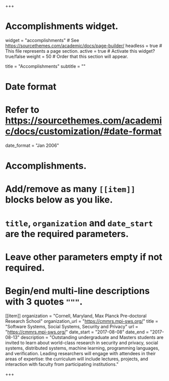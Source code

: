 +++
# Accomplishments widget.
widget = "accomplishments"  # See https://sourcethemes.com/academic/docs/page-builder/
headless = true  # This file represents a page section.
active = true  # Activate this widget? true/false
weight = 50  # Order that this section will appear.

title = "Accomplish&shy;ments"
subtitle = ""

# Date format
#   Refer to https://sourcethemes.com/academic/docs/customization/#date-format
date_format = "Jan 2006"

# Accomplishments.
#   Add/remove as many `[[item]]` blocks below as you like.
#   `title`, `organization` and `date_start` are the required parameters.
#   Leave other parameters empty if not required.
#   Begin/end multi-line descriptions with 3 quotes `"""`.

[[item]]
  organization = "Cornell, Maryland, Max Planck Pre-doctoral Research School"
  organization_url = "https://cmmrs.mpi-sws.org/"
  title = "Software Systems, Social Systems, Security and Privacy"
  url = "https://cmmrs.mpi-sws.org/"
  date_start = "2017-08-08"
  date_end = "2017-08-13"
  description = "Outstanding undergraduate and Masters students are invited to learn about world-class research in security and privacy, social systems, distributed systems, machine learning, programming languages, and verification. Leading researchers will engage with attendees in their areas of expertise: the curriculum will include lectures, projects, and interaction with faculty from participating institutions."

+++

